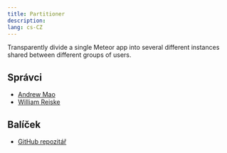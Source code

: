 ```yaml
---
title: Partitioner
description:
lang: cs-CZ
---
```


Transparently divide a single Meteor app into several different instances shared between different groups of users.

## Správci
* [Andrew Mao](https://github.com/mizzao)
* [William Reiske](https://github.com/sponsors/wreiske)

## Balíček
* [GitHub repozitář](https://github.com/Meteor-Community-Packages/meteor-partitioner)

